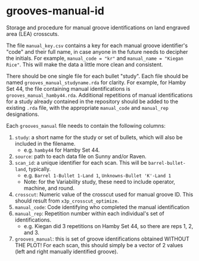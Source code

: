 # grooves-manual-id
Storage and procedure for manual groove identifications on land engraved area (LEA) crosscuts. 

The file `manual_key.csv` contains a key for each manual groove identifier's "code" and their full name, in case anyone in the future needs to decipher the initials. For example, `manual_code = "kr"` and `manual_name = "Kiegan Rice"`. This will make the data a little more clean and consistent.  

There should be one single file for each bullet "study". Each file should be named `grooves_manual_studyname.rda` for clarity. For example, for Hamby Set 44, the file containing manual identifications is `grooves_manual_hamby44.rda`. Additional repetitions of manual identifications for a study already contained in the repository should be added to the existing `.rda` file, with the appropriate `manual_code` and `manual_rep` designations. 

Each `grooves_manual` file needs to contain the following columns: 

1. `study`: a short name for the study or set of bullets, which will also be included in the filename.  
    - e.g. `hamby44` for Hamby Set 44.
2. `source`: path to each data file on Sunny and/or Raven.  
3. `scan_id`: a unique identifier for each scan. This will be `barrel-bullet-land`, typically. 
    - e.g. `Barrel 1-Bullet 1-Land 1`, `Unknowns-Bullet 'K'-Land 1`
    - Note: for the Variability study, these need to include operator, machine, and round.
4. `crosscut`: Numeric value of the crosscut used for manual groove ID. This should result from `x3p_crosscut_optimize`. 
5. `manual_code`: Code identifying who completed the manual identification 
6. `manual_rep`: Repetition number within each individual's set of identifications.  
    - e.g. Kiegan did 3 repetitions on Hamby Set 44, so there are reps 1, 2, and 3.
7. `grooves_manual`: this is set of groove identifications obtained WITHOUT THE PLOT! For each scan, this should simply be a vector of 2 values (left and right manually identified groove).  

